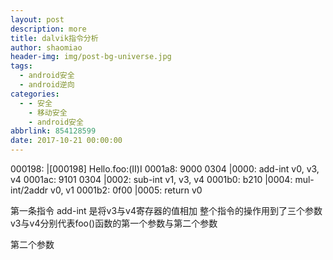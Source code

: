 ```yaml
---
layout: post
description: more
title: dalvik指令分析
author: shaomiao
header-img: img/post-bg-universe.jpg
tags:
  - android安全
  - android逆向
categories:
  - - 安全
    - 移动安全
    - android安全
abbrlink: 854128599
date: 2017-10-21 00:00:00
---
```

000198:                                        |[000198] Hello.foo:(II)I
0001a8: 9000 0304                              |0000: add-int v0, v3, v4
0001ac: 9101 0304                              |0002: sub-int v1, v3, v4
0001b0: b210                                   |0004: mul-int/2addr v0, v1
0001b2: 0f00                                   |0005: return v0


第一条指令 add-int 是将v3与v4寄存器的值相加
整个指令的操作用到了三个参数 v3与v4分别代表foo()函数的第一个参数与第二个参数

第二个参数
